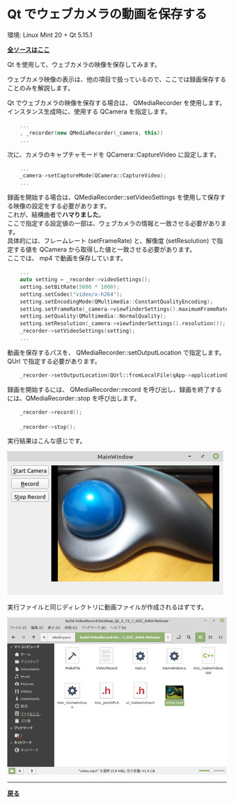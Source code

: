 # Qt でウェブカメラの動画を保存する

環境: Linux Mint 20 + Qt 5.15.1

**[全ソースはここ](https://github.com/Taro3/WebcamVideoRecordWithQt)**

Qt を使用して、ウェブカメラの映像を保存してみます。

ウェブカメラ映像の表示は、他の項目で扱っているので、ここでは録画保存することのみを解説します。

Qt でウェブカメラの映像を保存する場合は、 QMediaRecorder を使用します。  
インスタンス生成時に、使用する QCamera を指定します。

```C++
    ...
    , _recorder(new QMediaRecorder(_camera, this))
    ...
```

次に、カメラのキャプチャモードを QCamera::CaptureVideo に設定します。

```C++
    ...
    _camera->setCaptureMode(QCamera::CaptureVideo);
    ...
```

録画を開始する場合は、QMediaRecorder::setVideoSettings を使用して保存する映像の設定をする必要があります。  
これが、結構曲者で**ハマりました**。  
ここで指定する設定値の一部は、ウェブカメラの情報と一致させる必要があります。  
具体的には、フレームレート (setFrameRate) と、解像度 (setResolution) で指定する値を QCamera から取得した値と一致させる必要があります。  
ここでは、 mp4 で動画を保存しています。

```C++
    ...
    auto setting = _recorder->videoSettings();
    setting.setBitRate(5000 * 1000);
    setting.setCodec("video/x-h264");                                       // select h264 codec.
    setting.setEncodingMode(QMultimedia::ConstantQualityEncoding);
    setting.setFrameRate(_camera->viewfinderSettings().maximumFrameRate()); // must just match one of webcam fps.
    setting.setQuality(QMultimedia::NormalQuality);
    setting.setResolution(_camera->viewfinderSettings().resolution());      // must just match one of webcam resolutions.
    _recorder->setVideoSettings(setting);
    ...
```

動画を保存するパスを、 QMediaRecorder::setOutputLocation で指定します。  
QUrl で指定する必要があります。

```C++
    _recorder->setOutputLocation(QUrl::fromLocalFile(qApp->applicationDirPath() + "/" "video.mp4"));
```

録画を開始するには、 QMediaRecorder::record を呼び出し、録画を終了するには、QMediaRecorder::stop を呼び出します。

```C++
    _recorder->record();

    _recorder->stop();
```

実行結果はこんな感じです。

![実行結果](img/4.png)

実行ファイルと同じディレクトリに動画ファイルが作成されるはずです。

![作成されたファイル](img/5.png)

***

**[戻る](../Qt.md)**
